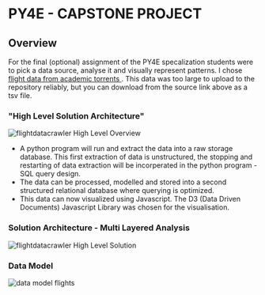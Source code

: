 

<h1>PY4E - CAPSTONE PROJECT</h2>

<h2>Overview</h2>
For the final (optional) assignment of the PY4E specalization students were to pick a data source, analyse it and visually represent patterns. I chose <a href = https://academictorrents.com/details/a2ccf94bbb4af222bf8e69dad60a68a29f310d9a> flight data from academic torrents </a>. This data was too large to upload to the repository reliably, but you can download from the source link above as a tsv file. 


<h3>"High Level Solution Architecture"</h3>

![flightdatacrawler High Level Overview](https://user-images.githubusercontent.com/55677663/116178867-d9e3c900-a748-11eb-8f0f-f5dbab3d3708.PNG) 

<ul>
  <li> A python program will run and extract the data into a raw storage database. This first extraction of data is unstructured, the stopping and restarting of data extraction will be incorperated in the python program - SQL query design. </li>
  <li> The data can be processed, modelled and stored into a second structured relational database where querying is optimized. </li>
  <li>This data can now visualized using Javascript. The D3 (Data Driven Documents) Javascript Library was chosen for the visualisation. </li>
 </ul>
 
 <h3>Solution Architecture - Multi Layered Analysis</h3>

![flightdatacrawler High Level Solution](https://user-images.githubusercontent.com/55677663/116178864-d81a0580-a748-11eb-8cce-ed0ca93e058b.PNG)

<h3>Data Model</h3>

![data model flights](https://user-images.githubusercontent.com/55677663/116188803-93976580-a75a-11eb-9730-d054eab357a9.PNG)

